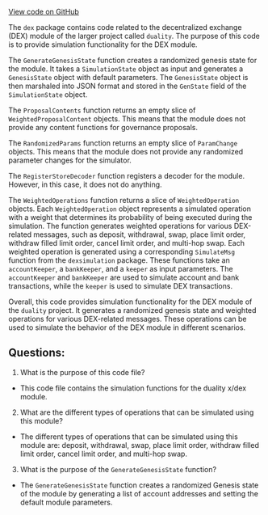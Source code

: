 [View code on GitHub](https://github.com/duality-labs/duality/dex/module_simulation.go)

The `dex` package contains code related to the decentralized exchange (DEX) module of the larger project called `duality`. The purpose of this code is to provide simulation functionality for the DEX module. 

The `GenerateGenesisState` function creates a randomized genesis state for the module. It takes a `SimulationState` object as input and generates a `GenesisState` object with default parameters. The `GenesisState` object is then marshaled into JSON format and stored in the `GenState` field of the `SimulationState` object.

The `ProposalContents` function returns an empty slice of `WeightedProposalContent` objects. This means that the module does not provide any content functions for governance proposals.

The `RandomizedParams` function returns an empty slice of `ParamChange` objects. This means that the module does not provide any randomized parameter changes for the simulator.

The `RegisterStoreDecoder` function registers a decoder for the module. However, in this case, it does not do anything.

The `WeightedOperations` function returns a slice of `WeightedOperation` objects. Each `WeightedOperation` object represents a simulated operation with a weight that determines its probability of being executed during the simulation. The function generates weighted operations for various DEX-related messages, such as deposit, withdrawal, swap, place limit order, withdraw filled limit order, cancel limit order, and multi-hop swap. Each weighted operation is generated using a corresponding `SimulateMsg` function from the `dexsimulation` package. These functions take an `accountKeeper`, a `bankKeeper`, and a `keeper` as input parameters. The `accountKeeper` and `bankKeeper` are used to simulate account and bank transactions, while the `keeper` is used to simulate DEX transactions. 

Overall, this code provides simulation functionality for the DEX module of the `duality` project. It generates a randomized genesis state and weighted operations for various DEX-related messages. These operations can be used to simulate the behavior of the DEX module in different scenarios.
## Questions: 
 1. What is the purpose of this code file?
- This code file contains the simulation functions for the duality x/dex module.

2. What are the different types of operations that can be simulated using this module?
- The different types of operations that can be simulated using this module are: deposit, withdrawal, swap, place limit order, withdraw filled limit order, cancel limit order, and multi-hop swap.

3. What is the purpose of the `GenerateGenesisState` function?
- The `GenerateGenesisState` function creates a randomized Genesis state of the module by generating a list of account addresses and setting the default module parameters.